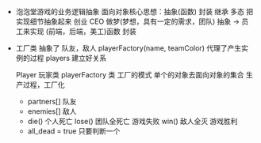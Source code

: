 - 泡泡堂游戏的业务逻辑抽象
  面向对象核心思想：抽象(函数) 封装 继承 多态
  把实现细节抽象起来 创业
  CEO 做梦(梦想，具有一定的需求，团队) 
  抽象 -> 员工来实现  (前端，后端，美工)函数 封装

- 工厂类  抽象了 队友，敌人
  playerFactory(name, teamColor)  代理了产生实例的过程
  players 建立好关系

  Player 玩家类
  playerFactory 类 工厂的模式
  单个的对象去面向对象的集合 生产过程，工厂化
  - partners[]  队友
  - enemies[]   敌人
  - die()       个人死亡
    lose()      团队全死亡 游戏失败
    win()       敌人全灭   游戏胜利
  - all_dead = true 只要判断一个 
